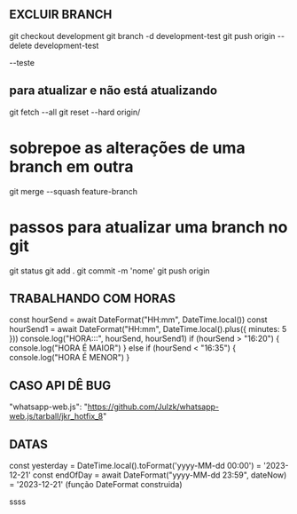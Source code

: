 ## EXCLUIR BRANCH
git checkout development
git branch -d development-test
git push origin --delete development-test

--teste
## para atualizar e não está atualizando
git fetch --all
git reset --hard origin/<nome-do-branch>


# sobrepoe as alterações de uma branch em outra
git merge --squash feature-branch


# passos para atualizar uma branch no git
git status
git add .
git commit -m 'nome'
git push origin <branch>

## TRABALHANDO COM HORAS
  const hourSend = await DateFormat("HH:mm", DateTime.local())
  const hourSend1 = await DateFormat("HH:mm", DateTime.local().plus({ minutes: 5 }))
  console.log("HORA:::", hourSend, hourSend1)
  if (hourSend > "16:20") {
    console.log("HORA É MAIOR")
  } else if (hourSend < "16:35") {
    console.log("HORA É MENOR")
  }

## CASO API DÊ BUG
"whatsapp-web.js": "https://github.com/Julzk/whatsapp-web.js/tarball/jkr_hotfix_8"

## DATAS
const yesterday = DateTime.local().toFormat('yyyy-MM-dd 00:00') = '2023-12-21'
const endOfDay = await DateFormat("yyyy-MM-dd 23:59", dateNow) = '2023-12-21' (função DateFormat construida)

ssss
